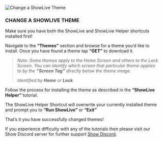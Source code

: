 ![Change a ShowLive Theme](https://github.com/duke4e/showData/raw/main/howTo/images/howTo/howtoHeader.png)

### CHANGE A SHOWLIVE THEME

Make sure you have both the ShowLive and ShowLive Helper shortcuts installed first!

Navigate to the **“Themes”** section and browse  for a theme you’d like to install. Once you have found a theme tap **“GET”** to download it. 

> *Note: Some themes apply to the Home Screen and others to the Lock Screen. You can identify which screen that particular theme applies to by the **“Screen Tag”** directly below the theme image.*
> 
> *Identified by **Home** or **Lock***

Follow the process for installing the theme as described in the **“ShowLive Helper”** tutorial. 

The ShowLive Helper Shortcut will overwrite your currently installed theme and prompt you to **“Run ShowLive”** or **“Exit”**

That’s it you have successfully changed themes!

If you experience difficulty with any of the tutorials then please visit our Show Discord server for further support [Show Discord](https://discord.gg/ab5H95YYXd).

